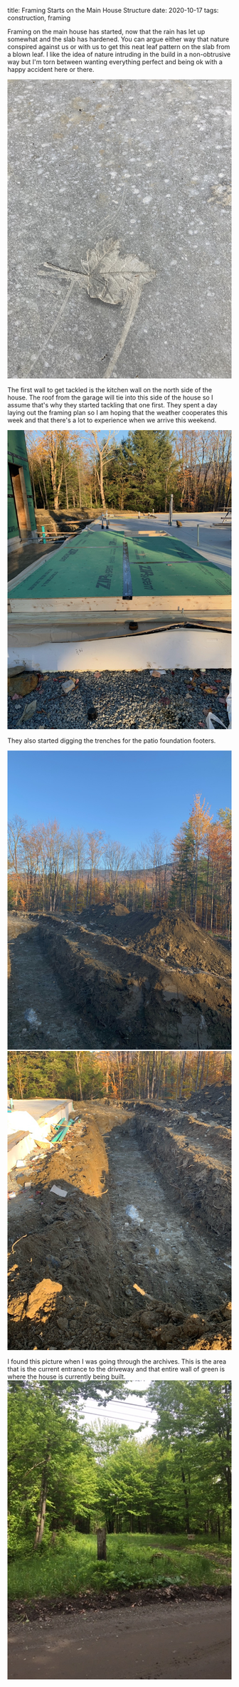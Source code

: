 title: Framing Starts on the Main House Structure
date: 2020-10-17
tags: construction, framing


Framing on the main house has started, now that the rain has let up somewhat and the slab has hardened. You can argue either way that nature conspired against us or with us to get this neat leaf pattern on the slab from a blown leaf. I like the idea of nature intruding in the build in a non-obtrusive way but I'm torn between wanting everything perfect and being ok with a happy accident here or there.

![](/files/slab_leaf.jpeg)       

The first wall to get tackled is the kitchen wall on the north side of the house. The roof from the garage will tie into this side of the house so I assume that's why they started tackling that one first. They spent a day laying out the framing plan so I am hoping that the weather cooperates this week and that there's a lot to experience when we arrive this weekend.  

![](/files/kitchen_wall_framing.jpeg)      

They also started digging the trenches for the patio foundation footers.

![](/files/patio_footer_trench.jpeg)        
![](/files/more_patio_footers.jpeg)        


I found this picture when I was going through the archives.  This is the area that is the current entrance to the driveway and that entire wall of green is where the house is currently being built. 
![](/files/blastfrompast.jpeg)        
